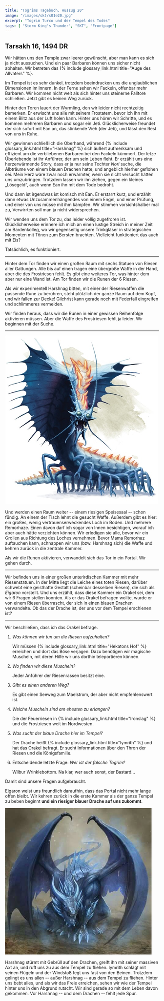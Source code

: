 ```yaml
---
title: "Togrims Tagebuch, Auszug 20"
image: "/images/skt/s01e20.jpg"
excerpt: "Togrim Turco und der Tempel des Todes"
tags: [ "Storm King's Thunder", "SKT", "Frontpage"]
---
```


## Tarsakh 16, 1494 DR

Wir hätten uns den Temple zwar leerer gewünscht, aber man kann es sich ja nicht aussuchen. Und ein
paar Barbaren können uns sicher nicht abhalten. Wir betreten das {% include glossary_link.html
title="Auge des Allvaters" %}.

Im Tempel ist es sehr dunkel, trotzdem beeindrucken uns die unglaublichen Dimensionen im Innern.
In der Ferne sehen wir Fackeln, offenbar mehr Barbaren. Wir kommen nicht weit als sich hinter uns
steinerne Falltore schließen. Jetzt gibt es keinen Weg zurück.

Hinter den Toren lauert der Wyrmling, den wir leider nicht rechtzeitig bemerken. Er erwischt uns
alle mit seinem Frostatem, bevor ich ihn mit einem Blitz aus der Luft holen kann. Hinter uns hören
wir Schritte, und es kommen mehreren Barbaren und sogar ein Jeti. Glücklicherweise freundet der sich
sofort mit Ean an, das stinkende Vieh (der Jeti), und lässt den Rest von uns in Ruhe.

Wir gewinnen schließlich die Oberhand, während {% include glossary_link.html title="Harshnag" %}
sich äußert aufmerksam und effizient um die verbliebenen Barbaren bei den Fackeln kümmert. Der letze
Überlebende ist ihr Anführer, der um sein Leben fleht. Er erzählt uns eine herzerwärmende Story,
dass er ja nur seine Tochter *Nori* suche, die Albträume von einem blauen Drachen hatte, und
angeblich hierher geflohen sei. Mein Herz wäre zwar noch erwärmter, wenn sie nicht versucht hätten
uns umzubringen. Trotzdem lassen wir ihn ziehen, gegen ein kleines „Lösegeld“, auch wenn Ean ihn
mit dem Tode bedroht.

Und dann ist irgendwas ist komisch mit Ean. Er erstarrt kurz, und erzählt dann etwas
Unzusammenhängendes von einem Engel, und einer Prüfung, und einer von uns müsse mit ihm kämpfen. Wir
stimmen vorsichtshalber mal zu, Verwirrten soll man ja nicht widersprechen.

Wir wenden uns dem Tor zu, das leider völlig zugefroren ist. Glücklicherweise erinnere ich mich an
einen lustige Streich in meiner Zeit am Bardenkolleg, wo wir gegenseitig unsere Trinkgläser in
strategischen Momenten mit Tönen zum Bersten brachten. Vielleicht funktioniert das auch mit Eis?

Tatsächlich, es funktioniert.

---

Hinter dem Tor finden wir einen großen Raum mit sechs Statuen von Riesen aller Gattungen. Alle bis
auf einen tragen eine übergroße Waffe in der Hand, aber die des Frostriesen fehlt. Es gibt eine
weiteres Tor, was hinter dem aber nur eine Wand ist. Am Tor finden wir die Runen der 6 Riesen.

Als wir experimentell Harshnag bitten, mit einer der Riesenwaffen die passende Rune zu berühren,
steht plötzlich der ganze Raum auf dem Kopf, und wir fallen zur Decke! Gilchrist kann gerade noch
mit Federfall eingreifen und schlimmeres vermeiden.

Wir finden heraus, dass wir die Runen in einer gewissen Reihenfolge aktivieren müssen. Aber die
Waffe des Frostriesen fehlt ja leider. Wir beginnen mit der Suche.

---

<img src='/images/skt/remorhaz.jpg' class="auto" />

Und werden einen Raum weiter -- einem riesigen Speisesaal -- schon fündig. An einem der Tisch
lehnt die gesucht Waffe. Außerdem gibt es hier: ein großes, wenig vertrauenserweckendes Loch im
Boden. Und mehrere Remorhaze. Einen davon darf ich sogar von Innen besichtigen, worauf ich aber auch
hätte verzichten können. Wir erledigen sie alle, bevor wir ein Grollen aus Richtung des Loches
vernehmen. Bevor Mama Remorhaz auftauchen kann, schnappen wir uns (bzw. Harshnag sich) die Waffe und
kehren zurück in die zentrale Kammer.

Als wir die Runen aktivieren, verwandelt sich das Tor in ein Portal. Wir gehen durch.

---

Wir befinden uns in einer großen unterirdischen Kammer mit mehr Riesenstatuen. In der Mitte liegt
die Leiche eines toten Riesen, darüber schwebt eine geisthafte Gestalt (scheinbar desselben Riesen),
die sich als *Eigaron* vorstellt. Und uns erzählt, dass diese Kammer ein Orakel sei, dem wir 6
Fragen stellen konnten. Als er das Orakel befragen wollte, wurde er von einem Riesen überrascht, der
sich in einen blauen Drachen verwandelte.  Ob das der Drache ist, der uns vor dem Tempel erschienen
ist?

---

Wir beschließen, dass ich das Orakel befrage.

1. *Was können wir tun um die Riesen aufzuhalten?*

   Wir müssen {% include glossary_link.html title="Hekatons Hof" %} erreichen und dort das Böse
   verjagen. Dazu benötigen wir magische Muscheln, mit deren Hilfe wir uns dorthin teleportieren
   können.

2. *Wo finden wir diese Muscheln?*

   Jeder Anführer der Riesenrassen besitzt eine.

3. *Gibt es einen anderen Weg?*

   Es gibt einen Seeweg zum Maelstrom, der aber nicht empfehlenswert ist.

4. *Welche Muscheln sind am ehesten zu erlangen?*

   Die der Feuerriesen in {% include glossary_link.html title="Ironslag" %} und die Frostriesen
   weit im Nordwesten.

5. *Was sucht der blaue Drache hier im Tempel?*

   Der Drache heißt {% include glossary_link.html title="Iymrith" %} und hat das Orakel befragt.
   Er sucht Informationen über den Thron der Riesen und die Königsfamilie.

6. Entscheidende letzte Frage: *Wer ist der falsche Togrim?*

   Wilbur Wrinklebottom. Na klar, wer auch sonst, der Bastard...

Damit sind unsere Fragen aufgebraucht.

Eigaron weist uns freundlich daraufhin, dass das Portal nicht mehr lange offen bleibt. Wir kehren
zurück in die erste Kammer als der ganze Tempel zu beben beginnt **und ein riesiger blauer Drache
auf uns zukommt**.

<img src='/images/skt/blue_dragon.jpg' class="auto" />

Harshnag stürmt mit Gebrüll auf den Drachen, greift ihn mit seiner massiven Axt an, und ruft uns
zu aus dem Tempel zu fliehen. Iymrith schlägt mit seinen Flügeln und der Windstoß fegt uns fast
von den Beinen. Trotzdem gelingt es uns allen -- außer Harshnag -- aus dem Tempel zu fliehen.
Hinter uns bebt alles, und als wir das Freie erreichen, sehen wir wie der Tempel hinter uns in
den Abgrund rutscht. Wir sind gerade so mit dem Leben davon gekommen. Vor Harshnag -- und dem
Drachen -- fehlt jede Spur.

